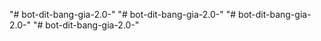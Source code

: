 "# bot-dit-bang-gia-2.0-" 
"# bot-dit-bang-gia-2.0-" 
"# bot-dit-bang-gia-2.0-" 
"# bot-dit-bang-gia-2.0-" 
